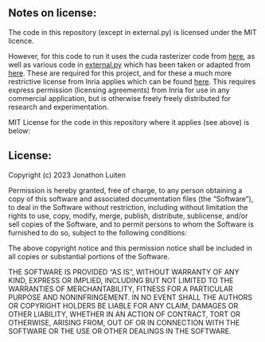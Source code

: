 ## Notes on license:
The code in this repository (except in external.py) is licensed under the MIT licence.

However, for this code to run it uses the cuda rasterizer code from [here](https://github.com/JonathonLuiten/diff-gaussian-rasterization-w-depth),
as well as various code in [external.py](./external.py) which has been taken or adapted from [here](https://github.com/graphdeco-inria/gaussian-splatting).
These are required for this project, and for these a much more restrictive license from Inria applies which can be found [here](https://github.com/graphdeco-inria/gaussian-splatting/blob/main/LICENSE.md).
This requires express permission (licensing agreements) from Inria for use in any commercial application, but is otherwise freely freely distributed for research and experimentation.

MIT License for the code in this repository where it applies (see above) is below:

## License:

Copyright (c) 2023 Jonathon Luiten

Permission is hereby granted, free of charge, to any person obtaining a copy of this software and associated documentation files (the “Software”), to deal in the Software without restriction, including without limitation the rights to use, copy, modify, merge, publish, distribute, sublicense, and/or sell copies of the Software, and to permit persons to whom the Software is furnished to do so, subject to the following conditions:

The above copyright notice and this permission notice shall be included in all copies or substantial portions of the Software.

THE SOFTWARE IS PROVIDED “AS IS”, WITHOUT WARRANTY OF ANY KIND, EXPRESS OR IMPLIED, INCLUDING BUT NOT LIMITED TO THE WARRANTIES OF MERCHANTABILITY, FITNESS FOR A PARTICULAR PURPOSE AND NONINFRINGEMENT. IN NO EVENT SHALL THE AUTHORS OR COPYRIGHT HOLDERS BE LIABLE FOR ANY CLAIM, DAMAGES OR OTHER LIABILITY, WHETHER IN AN ACTION OF CONTRACT, TORT OR OTHERWISE, ARISING FROM, OUT OF OR IN CONNECTION WITH THE SOFTWARE OR THE USE OR OTHER DEALINGS IN THE SOFTWARE.
